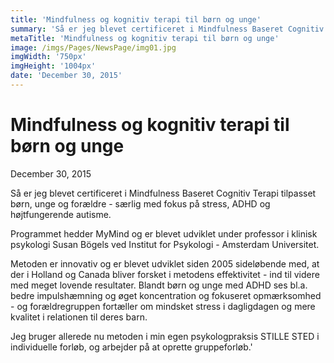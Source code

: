 ```yaml
---
title: 'Mindfulness og kognitiv terapi til børn og unge'
summary: 'Så er jeg blevet certificeret i Mindfulness Baseret Cognitiv Terapi tilpasset børn, unge og forældre - særlig med fokus på stress, ADHD og højtfungerende autisme.'
metaTitle: 'Mindfulness og kognitiv terapi til børn og unge'
image: /imgs/Pages/NewsPage/img01.jpg
imgWidth: '750px'
imgHeight: '1004px'
date: 'December 30, 2015'
---
```

# Mindfulness og kognitiv terapi til børn og unge
December 30, 2015

Så er jeg blevet certificeret i Mindfulness Baseret Cognitiv Terapi tilpasset børn, unge og forældre - særlig med fokus på stress, ADHD og højtfungerende autisme.

Programmet hedder MyMind og er blevet udviklet under professor i klinisk psykologi Susan Bögels ved Institut for Psykologi - Amsterdam Universitet.

Metoden er innovativ og er blevet udviklet siden 2005 sideløbende med, at der i Holland og Canada bliver forsket i metodens effektivitet - ind til videre med meget lovende resultater. Blandt børn og unge med ADHD ses bl.a. bedre impulshæmning og øget koncentration og fokuseret opmærksomhed - og forældregruppen fortæller om mindsket stress i dagligdagen og mere kvalitet i relationen til deres barn.

Jeg bruger allerede nu metoden i min egen psykologpraksis STILLE STED i individuelle forløb, og arbejder på at oprette gruppeforløb.' 